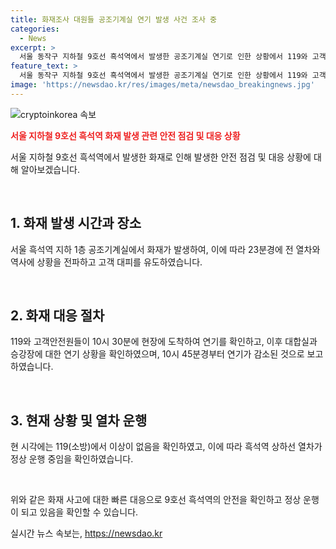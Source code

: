 ```yaml
---
title: 화재조사 대원들 공조기계실 연기 발생 사건 조사 중
categories:
  - News
excerpt: >
  서울 동작구 지하철 9호선 흑석역에서 발생한 공조기계실 연기로 인한 상황에서 119와 고객안전원들이 대응에 나섰다. 10시 45분부터 연기가 감소된 것을 확인하고, 이에 서울시메트로9호선은 정상 운행 중이라고 밝혔다.
feature_text: >
  서울 동작구 지하철 9호선 흑석역에서 발생한 공조기계실 연기로 인한 상황에서 119와 고객안전원들이 대응에 나섰다. 10시 45분부터 연기가 감소된 것을 확인하고, 이에 서울시메트로9호선은 정상 운행 중이라고 밝혔다.
image: 'https://newsdao.kr/res/images/meta/newsdao_breakingnews.jpg'
---
```


<p><img src="https://newsdao.kr/res/images/meta/newsdao_breakingnews.jpg" alt="cryptoinkorea 속보" /></p>

<p><b><span style="color: #ee2323;">서울 지하철 9호선 흑석역 화재 발생 관련 안전 점검 및 대응 상황</span></b></p>

<p>서울 지하철 9호선 흑석역에서 발생한 화재로 인해 발생한 안전 점검 및 대응 상황에 대해 알아보겠습니다.</p>

<p data-ke-size="size16">&nbsp;</p>

<h2 data-ke-size="size26">1. 화재 발생 시간과 장소</h2>

<p>서울 흑석역 지하 1층 공조기계실에서 화재가 발생하여, 이에 따라 23분경에 전 열차와 역사에 상황을 전파하고 고객 대피를 유도하였습니다.  </p>

<p data-ke-size="size16">&nbsp;</p>

<h2 data-ke-size="size26">2. 화재 대응 절차</h2>

<p>119와 고객안전원들이 10시 30분에 현장에 도착하여 연기를 확인하고, 이후 대합실과 승강장에 대한 연기 상황을 확인하였으며, 10시 45분경부터 연기가 감소된 것으로 보고하였습니다.</p>

<p data-ke-size="size16">&nbsp;</p>

<h2 data-ke-size="size26">3. 현재 상황 및 열차 운행</h2>

<p>현 시각에는 119(소방)에서 이상이 없음을 확인하였고, 이에 따라 흑석역 상하선 열차가 정상 운행 중임을 확인하였습니다.</p>

<p data-ke-size="size16">&nbsp;</p>

<p>위와 같은 화재 사고에 대한 빠른 대응으로 9호선 흑석역의 안전을 확인하고 정상 운행이 되고 있음을 확인할 수 있습니다.</p>
실시간 뉴스 속보는, <a href="https://newsdao.kr" rel="dofollow">https://newsdao.kr</a>


